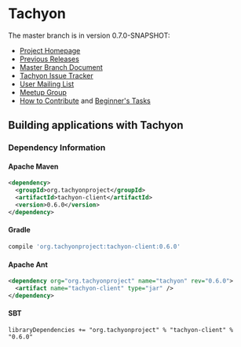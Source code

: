 Tachyon
=======

The master branch is in version 0.7.0-SNAPSHOT:

- [Project Homepage](http://www.tachyonproject.org)
- [Previous Releases](https://github.com/amplab/tachyon/tags)
- [Master Branch Document](http://tachyon-project.org/master/)
- [Tachyon Issue Tracker](https://tachyon.atlassian.net/browse/TACHYON)
- [User Mailing List](https://groups.google.com/forum/?fromgroups#!forum/tachyon-users)
- [Meetup Group](http://www.meetup.com/Tachyon)
- [How to Contribute](http://tachyon-project.org/master/Contributing-to-Tachyon.html) and
[Beginner's Tasks](https://tachyon.atlassian.net/issues/?jql=project%20%3D%20TACHYON%20AND%20labels%20%3D%20Beginner)


## Building applications with Tachyon

### Dependency Information

#### Apache Maven
```xml
<dependency>
  <groupId>org.tachyonproject</groupId>
  <artifactId>tachyon-client</artifactId>
  <version>0.6.0</version>
</dependency>
```

#### Gradle

```groovy
compile 'org.tachyonproject:tachyon-client:0.6.0'
```

#### Apache Ant
```xml
<dependency org="org.tachyonproject" name="tachyon" rev="0.6.0">
  <artifact name="tachyon-client" type="jar" />
</dependency>
```

#### SBT
```
libraryDependencies += "org.tachyonproject" % "tachyon-client" % "0.6.0"
```
